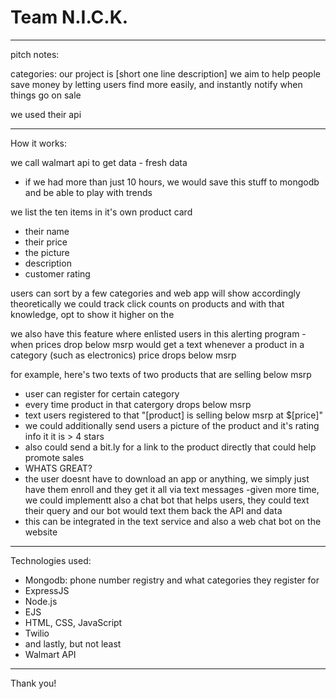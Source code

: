 # Team N.I.C.K. 
-----------
pitch notes:

categories:
our project is [short one line description]
we aim to help people save money by letting users find more easily, and instantly notify when things go on sale 

we used their api


------------
How it works:

we call walmart api to get data - fresh data
- if we had more than just 10 hours, we would save this stuff to mongodb and be able to play with trends

we list the ten items in it's own product card
- their name
- their price
- the picture 
- description 
- customer rating


users can sort by a few categories and web app will show accordingly
theoretically we could track click counts on products and with that knowledge, opt to show it higher on the


we also have this feature where enlisted users in this alerting program - when prices drop below msrp
would get a text whenever a product in a category (such as electronics) price drops below msrp

for example, here's two texts of two products that are selling below msrp
- user can register for certain category 
- every time product in that catergory drops below msrp
- text users registered to that "[product] is selling below msrp at $[price]"
- we could additionally send users a picture of the product and it's rating info it it is > 4 stars 
- also could send a bit.ly for a link to the product directly
that could help promote sales 
- WHATS GREAT?
- the user doesnt have to download an app or anything, we simply just have them enroll and they get it all via text messages
-given more time, we could implementt also a chat bot that helps users, they could text their query and our bot would text them back the API and data
- this can be integrated in the text service and also a web chat bot on the website

----------
Technologies used:
- Mongodb: phone number registry and what categories they register for 
- ExpressJS
- Node.js
- EJS
- HTML, CSS, JavaScript 
- Twilio
- and lastly, but not least
- Walmart API

----------
Thank you! 
